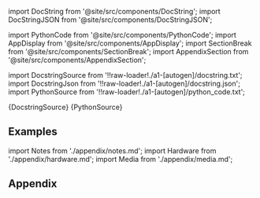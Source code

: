 
[//]: # (Custom component imports)

import DocString from '@site/src/components/DocString';
import DocStringJSON from '@site/src/components/DocStringJSON';

import PythonCode from '@site/src/components/PythonCode';
import AppDisplay from '@site/src/components/AppDisplay';
import SectionBreak from '@site/src/components/SectionBreak';
import AppendixSection from '@site/src/components/AppendixSection';

[//]: # (Docstring)

import DocstringSource from '!!raw-loader!./a1-[autogen]/docstring.txt';
import DocstringJson from '!!raw-loader!./a1-[autogen]/docstring.json';
import PythonSource from '!!raw-loader!./a1-[autogen]/python_code.txt';

<DocString>{DocstringSource}</DocString>
<DocStringJSON data={DocstringJson} />
<PythonCode GLink='EXTRACTORS/DEBUGGING/PRINT_DATACONTAINER/PRINT_DATACONTAINER.py'>{PythonSource}</PythonCode>

<SectionBreak />

    

[//]: # (Examples)

## Examples

<AppDisplay 
  GLink='EXTRACTORS/DEBUGGING/PRINT_DATACONTAINER'
  nodeLabel='PRINT_DATACONTAINER'>
</AppDisplay>

<SectionBreak />

    

[//]: # (Appendix)

import Notes from './appendix/notes.md';
import Hardware from './appendix/hardware.md';
import Media from './appendix/media.md';

## Appendix

<AppendixSection index={0} folderPath='nodes/EXTRACTORS/DEBUGGING/PRINT_DATACONTAINER/appendix/'><Notes /></AppendixSection>
<AppendixSection index={1} folderPath='nodes/EXTRACTORS/DEBUGGING/PRINT_DATACONTAINER/appendix/'><Hardware /></AppendixSection>
<AppendixSection index={2} folderPath='nodes/EXTRACTORS/DEBUGGING/PRINT_DATACONTAINER/appendix/'><Media /></AppendixSection>



